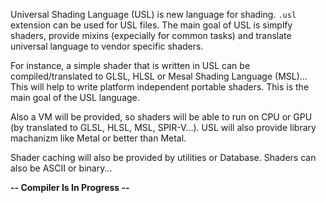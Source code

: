 Universal Shading Language (USL) is new language for shading. `.usl` extension can be used for USL files. 
The main goal of USL is simplfy shaders, 
provide mixins (expecially for common tasks) and translate universal language to vendor specific shaders.

For instance, a simple shader that is written in USL can be compiled/translated to GLSL, HLSL or Mesal Shading Language (MSL)... 
This will help to write platform independent portable shaders. 
This is the main goal of the USL language.

Also a VM will be provided, so shaders will be able to run on CPU or GPU (by translated to GLSL, HLSL, MSL, SPIR-V...). USL will also provide library machanizm like Metal or better than Metal. 

Shader caching will also be provided by utilities or Database. Shaders can also be ASCII or binary...

**-- Compiler Is In Progress --**
